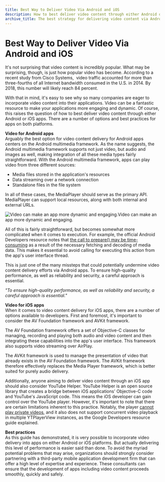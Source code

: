 ```yaml
---
title: Best Way to Deliver Video Via Android and iOS
description: How to best deliver video content through either Android or iOS apps? There are a number of options and best practices for apps on both platforms.
archive_title: The best strategy for delivering video content via Android and iOS
---
```


# Best Way to Deliver Video Via Android and iOS


It's not surprising that video content is incredibly popular. What may be surprising, though, is just how popular video has become. According to a recent study from Cisco Systems,  video traffic accounted for more than three-fourths of all Internet bandwidth consumed in the U.S. in 2014. By 2018, this number will likely reach 84 percent. 

With that in mind, it's easy to see why so many companies are eager to incorporate video content into their applications. Video can be a fantastic resource to make your applications more engaging and dynamic. Of course, this raises the question of how to best deliver video content through either Android or iOS apps. There are a number of options and best practices for apps on both platforms.

**Video for Android apps**  
Arguably the best option for video content delivery for Android apps centers on the Android multimedia framework. As the name suggests, the Android multimedia framework supports not just video, but audio and images as well, making integration of all these media types fairly straightforward. With the Android multimedia framework, apps can play video from three different sources:

  * Media files stored in the application's resources
  * Data streaming over a network connection
  * Standalone files in the file​ system

In all of these cases, the MediaPlayer should serve as the primary API. MediaPlayer can support local resources, along with both internal and external URLs. 

![Video can make an app more dynamic and engaging.](http://pictures.brafton.com/x_0_0_0_14106262_800.jpg)Video can make an app more dynamic and engaging.

All of this is fairly straightforward, but becomes somewhat more complicated when it comes to execution. For example, the official Android Developers resource notes that [the call to prepare() may be time-consuming](http://developer.android.com/guide/topics/media/mediaplayer.html) as a result of the necessary fetching and decoding of media data. This makes it essential to avoid calling for executing this action from the app's user interface thread.

This is just one of the many missteps that could potentially undermine video content delivery efforts via Android apps. To ensure high-quality performance, as well as reliability and security, a careful approach is essential.

_"To ensure high-quality performance, as well as reliability and security, a careful approach is essential."_

**Video for iOS apps**  
When it comes to video content delivery for iOS apps, there are a number of options available to developers. First and foremost, it's important to consider the AV Foundation framework and AVKit framework.

The AV Foundation framework offers a set of Objective-C classes for managing, recording and playing both audio and video content and then integrating these capabilities into the app's user interface. This framework also supports video streaming over AirPlay.

The AVKit framework is used to manage the presentation of video that already exists in the AV Foundation framework. The AVKit framework therefore effectively replaces the Media Player framework, which is better suited for purely audio delivery.

Additionally, anyone aiming to deliver video content through an iOS app should also consider YouTube Helper. YouTube Helper is an open source library that creates a bridge between iOS applications' Objective-C code and YouTube's JavaScript code. This means the iOS developer can gain control over the YouTube player. However, it's important to note that there are certain limitations inherent to this practice. Notably, the player [cannot play private videos](https://developers.google.com/youtube/v3/guides/ios_youtube_helper#best_practices), and it also does not support concurrent video playback in multiple YTPlayerView instances, as the Google Developers resource guide explained.

**Best practices**  
As this guide has demonstrated, it is very possible to incorporate video delivery into apps on either Android or iOS platforms. But actually delivering this level of performance is easier said than done. To avoid the myriad potential problems that may arise, organizations should strongly consider partnering with a third-party mobile application development firm that can offer a high level of expertise and experience. These consultants can ensure that the development of apps including video content proceeds smoothly, quickly and safely.
